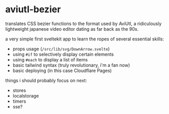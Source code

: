 # aviutl-bezier

translates CSS bezier functions to the format used by AviUtl, a ridiculously lightweight japanese video editor dating as far back as the 90s.

a very simple first sveltekit app to learn the ropes of several essential skills:

- props usage (`/src/lib/svg/DownArrow.svelte`)
- using `#if` to selectively display certain elements
- using `#each` to display a list of items
- basic tailwind syntax (truly revolutionary, i'm a fan now)
- basic deploying (in this case Cloudflare Pages)

things i should probably focus on next:

- stores
- localstorage
- timers
- sse?